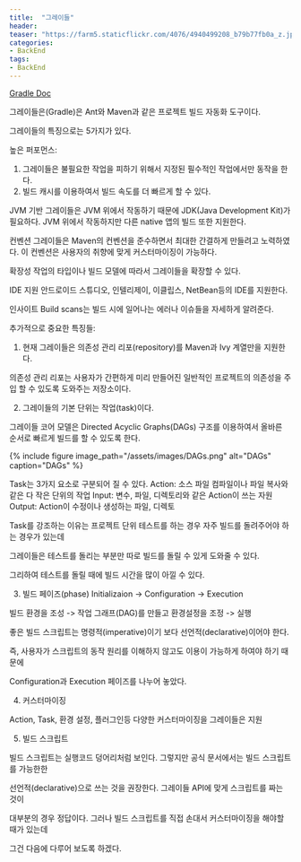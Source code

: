 ```yaml
---
title:  "그레이들"
header:
teaser: "https://farm5.staticflickr.com/4076/4940499208_b79b77fb0a_z.jpg"
categories:
- BackEnd
tags:
- BackEnd
---
```

 [Gradle Doc](https://docs.gradle.org/current/userguide/what_is_gradle.html#five_things)
 
  그레이들은(Gradle)은 Ant와 Maven과 같은  프로젝트 빌드 자동화 도구이다.

그레이들의 특징으로는 5가지가 있다.

높은 퍼포먼스:
 1. 그레이들은 불필요한 작업을 피하기 위해서 지정된 필수적인 작업에서만 동작을 한다. 
 2. 빌드 캐시를 이용하여서 빌드 속도를 더 빠르게 할 수 있다.

JVM 기반
 그레이들은 JVM 위에서 작동하기 때문에 JDK(Java Development Kit)가 필요하다.
 JVM 위에서 작동하지만 다른 native 앱의 빌드 또한 지원한다.

컨벤션
  그레이들은 Maven의 컨벤션을 준수하면서 최대한 간결하게 만들려고 노력하였다.
  이 컨벤션은 사용자의 취향에 맞게 커스터마이징이 가능하다.

확장성
  작업의 타입이나 빌드 모델에 따라서 그레이들을 확장할 수 있다. 

IDE 지원
  안드로이드 스튜디오, 인텔리제이, 이클립스, NetBean등의 IDE를 지원한다.

인사이트
  Build scans는 빌드 시에 일어나는 에러나 이슈들을 자세하게 알려준다.


추가적으로 중요한 특징들: 

  1. 현재 그레이들은 의존성 관리 리포(repository)를 Maven과 Ivy 계열만을 지원한다.

  의존성 관리 리포는 사용자가 간편하게 미리 만들어진 일반적인 프로젝트의 의존성을 주입 할 수 있도록 도와주는 저장소이다.
  
  2. 그레이들의 기본 단위는 작업(task)이다.
  
  그레이들 코어 모델은 Directed Acyclic Graphs(DAGs) 구조를 이용하여서 올바른 순서로 빠르게 빌드를 할 수 있도록 한다.

  {% include figure image_path="/assets/images/DAGs.png" alt="DAGs" caption="DAGs" %}

  Task는 3가지 요소로 구분되어 질 수 있다.
  Action: 소스 파일 컴파일이나 파일 복사와 같은 다 작은 단위의 작업
  Input: 변수, 파일, 디렉토리와 같은 Action이 쓰는 자원
  Output: Action이 수정이나 생성하는 파일, 디렉토

  Task를 강조하는 이유는 프로젝트 단위 테스트를 하는 경우 자주 빌드를 돌려주어야 하는 경우가 있는데

  그레이들은 테스트를 돌리는 부분만 따로 빌드를 돌릴 수 있게 도와줄 수 있다.

  그리하여 테스트를 돌릴 때에 빌드 시간을 많이 아낄 수 있다.

  3. 빌드 페이즈(phase)
  Initializaion -> Configuration -> Execution
  
  빌드 환경을 조성 -> 작업 그래프(DAG)를 만들고 환경설정을 조정 -> 실행
   
  좋은 빌드 스크립트는 명령적(imperative)이기 보다 선언적(declarative)이어야 한다.

  즉, 사용자가 스크립트의 동작 원리를 이해하지 않고도 이용이 가능하게 하여야 하기 때문에

  Configuration과 Execution 페이즈를 나누어 놓았다.

  4. 커스터마이징
  
  Action, Task, 환경 설정, 플러그인등 다양한 커스터마이징을 그레이들은 지원

  5. 빌드 스크립트
  
  빌드 스크립트는 실행코드 덩어리처럼 보인다. 그렇지만 공식 문서에서는 빌드 스크립트를 가능한한

  선언적(declarative)으로 쓰는 것을 권장한다. 그레이들 API에 맞게 스크립트를 짜는 것이

  대부분의 경우 정답이다. 그러나 빌드 스크립트를 직접 손대서 커스터마이징을 해야할 때가 있는데

  그건 다음에 다루어 보도록 하겠다.
   
  


